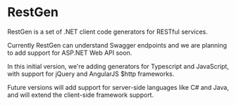 RestGen
=======
RestGen is a set of .NET client code generators for RESTful services.

Currently RestGen can understand Swagger endpoints and we are planning to add support for ASP.NET Web API soon.

In this initial version, we're adding generators for Typescript and JavaScript, with support for jQuery and AngularJS $http frameworks.

Future versions will add support for server-side languages like C# and Java, and will extend the client-side framework support.
